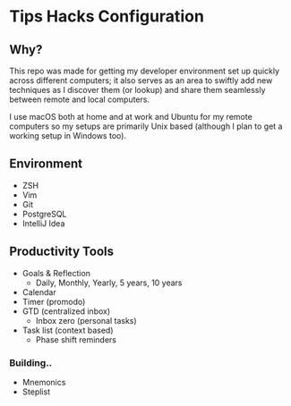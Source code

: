 # Tips Hacks Configuration

## Why?
This repo was made for getting my developer environment set up quickly
across different computers; it also serves as an area to swiftly add new
techniques as I discover them (or lookup) and share them seamlessly between
remote and local computers.

I use macOS both at home and at work and Ubuntu for my remote computers so
my setups are primarily Unix based (although I plan to get a working setup
in Windows too).

## Environment
* ZSH
* Vim
* Git
* PostgreSQL 
* IntelliJ Idea

## Productivity Tools
* Goals & Reflection
  + Daily, Monthly, Yearly, 5 years, 10 years
* Calendar
* Timer (promodo)
* GTD (centralized inbox)
  + Inbox zero (personal tasks)
* Task list (context based)
  + Phase shift reminders

### Building..
* Mnemonics
* Steplist
